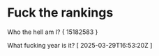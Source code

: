# Fuck the rankings

Who the hell am I?
{ 15182583 }

What fucking year is it?
[ 2025-03-29T16:53:20Z ]
